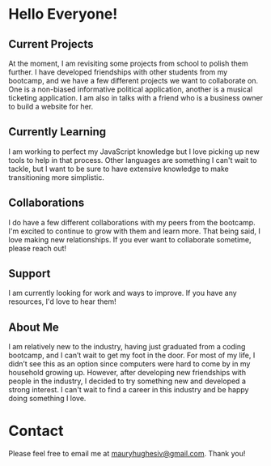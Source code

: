 # Hello Everyone!


## Current Projects

At the moment, I am revisiting some projects from school to polish them further. I have developed friendships with other students from my bootcamp, and we have a few different projects we want to collaborate on. One is a non-biased informative political application, another is a musical ticketing application. I am also in talks with a friend who is a business owner to build a website for her.


## Currently Learning

I am working to perfect my JavaScript knowledge but I love picking up new tools to help in that process. Other languages are something I can't wait to tackle, but I want to be sure to have extensive knowledge to make transitioning more simplistic.


## Collaborations

I do have a few different collaborations with my peers from the bootcamp. I'm excited to continue to grow with them and learn more. That being said, I love making new relationships. If you ever want to collaborate sometime, please reach out!


## Support

I am currently looking for work and ways to improve. If you have any resources, I'd love to hear them!


## About Me

I am relatively new to the industry, having just graduated from a coding bootcamp, and I can’t wait to get my foot in the door. For most of my life, I didn’t see this as an option since computers were hard to come by in my household growing up. However, after developing new friendships with people in the industry, I decided to try something new and developed a strong interest. I can't wait to find a career in this industry and be happy doing something I love.


# Contact

Please feel free to email me at mauryhughesiv@gmail.com. Thank you!
